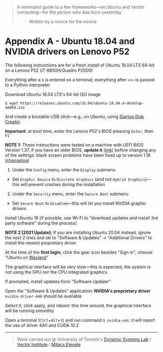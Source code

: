 > A minimalist guide to  a few frameworks⁠—on Ubuntu and Vector computing⁠—for the person who was born yesterday
>> Written by a novice for the novice

# Appendix A - Ubuntu 18.04 and NVIDIA drivers on Lenovo P52

The following instructions are for a fresh install of Ubuntu 18.04 LTS 64-bit on a Lenovo P52 (i7-8850H/Quadro P2000)

Everything after a `$` is entered on a terminal; everything after `>>>` is passed to a Python interpreter

Download Ubuntu 18.04 LTS's 64-bit ISO image
```
$ wget https://releases.ubuntu.com/18.04/ubuntu-18.04.4-desktop-amd64.iso
```
And create a bootable USB stick—e.g., on Ubuntu, using [Startup Disk Creator](https://ubuntu.com/tutorials/tutorial-create-a-usb-stick-on-ubuntu#4-iso-and-usb-selection)

**Important**: at boot time, enter the Lenovo P52's BIOS pressing `Enter`, then `F1`

**NOTE 1:** These instructions were tested on a machine with UEFI BIOS Version 1.37, if you have an older BIOS, **update it** [(link)](https://pcsupport.lenovo.com/hn/en/products/laptops-and-netbooks/thinkpad-p-series-laptops/thinkpad-p52-type-20m9-20ma/downloads/ds504024-bios-update-utility-bootable-cd-for-windows-10-64-bit-linux-thinkpad-p52-p72) before changing any of the settings: black screen problems have been fixed up to version 1.18 [(changelog)](https://download.lenovo.com/pccbbs/mobiles/n2cuj11w.txt)

1. Under the `Config` menu, enter the `Display` submenu
- Set `Graphic Device` to `Discrete Graphics` (and not `Hybrid Graphics`)⁠—this will prevent crashes during the installation
2. Under the `Security` menu, enter the `Secure Boot` submenu
- Set `Secure Boot` to `Disabled`⁠—this will let you install NVIDIA graphic drivers

Install Ubuntu 18 (if possible, use Wi-Fi to "download updates and install 3rd party software" during the process)

**NOTE 2 [2021 Update]:** If you are installing Ubuntu 20.04 instead, ignore the next 2 lines and ski to "Software & Updates" -> "Additional Drivers" to install the newest proprietary driver 

At the time of the **first login**, click the gear icon besides "Sign in"; choose "Ubuntu on [Wayland](https://wiki.ubuntu.com/Wayland)"

The graphical interface will be very slow⁠—this is expected, the system is not using the GPU nor the CPU integrated graphics

If prompted, install updates from "Software Updater" 

Open the "Software & Updates" application: **NVIDIA's proprietary driver** `nvidia-driver-440` should be available

Select it, click apply, and reboot: this time around, the graphical interface will be running smoothly

Open a terminal (`Ctrl`+`Alt`+`t`) and run command `$ nvidia-smi`: it will report the use of driver 440 and CUDA 10.2

-------
> Work carried out @ University of Toronto's [Dynamic Systems Lab](https://github.com/utiasDSL) / [Vector Institute](https://github.com/VectorInstitute) / [Mitacs Elevate](https://www.mitacs.ca/en/projects/multi-agent-reinforcement-learning-decentralized-uavugv-cooperative-exploration)


